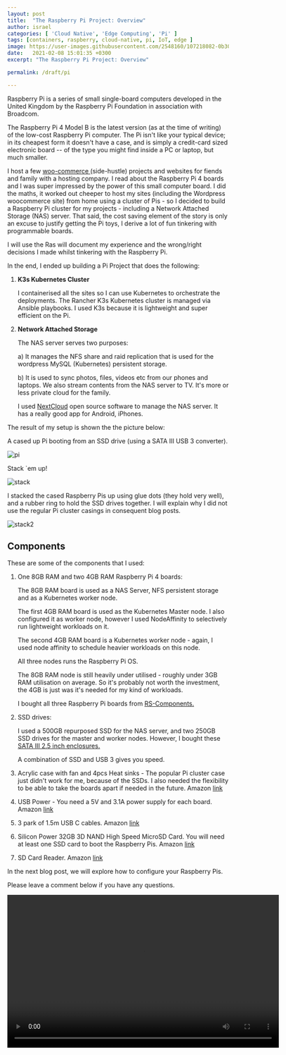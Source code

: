 ```yaml
---
layout: post
title:  "The Raspberry Pi Project: Overview"
author: israel
categories: [ 'Cloud Native', 'Edge Computing', 'Pi' ]
tags: [containers, raspberry, cloud-native, pi, IoT, edge ]
image: https://user-images.githubusercontent.com/2548160/107218082-0b30e080-6a07-11eb-80e7-c62e4f1197d2.jpg
date:   2021-02-08 15:01:35 +0300
excerpt: "The Raspberry Pi Project: Overview"

permalink: /draft/pi

---
```


Raspberry Pi is a series of small single-board computers developed in the United Kingdom by the Raspberry Pi Foundation in association with Broadcom.

The Raspberry Pi 4 Model B is the latest version (as at the time of writing) of the low-cost Raspberry Pi computer. The Pi isn't like your typical device; in its cheapest form it doesn't have a case, and is simply a credit-card sized electronic board -- of the type you might find inside a PC or laptop, but much smaller.

I host a few <a href="https://woocommerce.com/" target="_blank"> woo-commerce </a> (side-hustle) projects and websites for fiends and family with a hosting company. I read about the Raspberry Pi 4 boards and I was super impressed by the power of this small computer board. I did the maths, it worked out cheeper to host my sites (including the Wordpress woocommerce site) from home using a cluster of Pis - so I decided to build a Raspberry Pi cluster for my projects -  including a Network Attached Storage (NAS) server.  That said, the cost saving element of the story is only an excuse to justify getting the Pi toys, I derive a lot of fun tinkering with programmable boards.

I will use the Ras will document my experience and the wrong/right decisions I made whilst tinkering with the Raspberry Pi. 

In the end, I ended up building a Pi Project that does the following:

1. <b> K3s Kubernetes Cluster </b>

    I containerised all the sites so I can use Kubernetes to orchestrate the deployments. The Rancher K3s Kubernetes cluster is managed via Ansible playbooks. I used K3s because it is lightweight and super efficient on the Pi. 

2. <b> Network Attached Storage </b>

   The NAS server serves two purposes:

    a) It manages the NFS share and raid replication that is used for the wordpress MySQL (Kubernetes) persistent storage.

    b) It is used to sync photos, files, videos etc from our phones and laptops. We also stream contents from the NAS server to TV. It's more or less private cloud for the family.  

   I used <a href="https://nextcloud.com/"> NextCloud</a> open source software to manage the NAS server. It has a really good app for Android, iPhones.

The result of my setup is shown the the picture below:

A cased up Pi booting from an SSD drive (using a SATA III USB 3 converter).

<p class="aligncenter">
<img alt ="pi" class="lazyimg" src="https://user-images.githubusercontent.com/2548160/107225755-1be65400-6a11-11eb-81b5-d67a245eb34f.jpg"/> 
<br>
</p>

Stack `em up!

<p class="aligncenter">
<img alt ="stack" class="lazyimg" src="https://user-images.githubusercontent.com/2548160/107226410-00c81400-6a12-11eb-9dbc-d35b0d69dd17.jpg"/> 
<br>
</p>

I stacked the cased Raspberry Pis up using glue dots (they hold very well), and a rubber ring to hold the SSD drives together. I will explain why I did not use the regular Pi cluster casings in consequent blog posts.

<p class="aligncenter">
<img alt="stack2" class="lazyimg" src="https://user-images.githubusercontent.com/2548160/107226521-26edb400-6a12-11eb-8b3b-20421fde95ff.jpg"/> 
<br>
</p>

## Components

These are some of the components that I used:

1. One 8GB RAM and two 4GB RAM Raspberry Pi 4 boards:

    The 8GB RAM board is used as a NAS Server, NFS persistent storage and as a Kubernetes worker node.

    The first 4GB RAM board is used as the Kubernetes Master node. I also configured it as worker node, however I used NodeAffinity to selectively run lightweight workloads on it.

    The second 4GB RAM  board is a Kubernetes worker node - again, I used node affinity to schedule heavier workloads on this node. 

    All three nodes runs the Raspberry Pi OS.

    The 8GB RAM node is still heavily under utilised - roughly under 3GB RAM utilisation on average. So it's probably not worth the investment, the 4GB is just was it's needed for my kind of workloads.

    I bought all three  Raspberry Pi boards from  <a href="https://uk.rs-online.com/web/c/raspberry-pi-arduino-development-tools/raspberry-pi-shop/raspberry-pi/" target="_blank"> RS-Components. </a>

2. SSD drives: 

    I used a 500GB repurposed SSD for the NAS server, and two 250GB SSD drives for the master and worker nodes. However, I bought these <a href="https://www.amazon.co.uk/gp/product/B077XVTTJC/ref=ppx_yo_dt_b_asin_title_o09_s00?ie=UTF8&psc=1" target="_blank"> SATA III 2.5 inch enclosures. </a>

    A combination of SSD and USB 3 gives you speed.

3. Acrylic case with fan and 4pcs Heat sinks - The popular Pi cluster case just didn't work for me, because of the SSDs. 
   I also needed the flexibility to be able to take the boards apart if needed in the future. Amazon <a href="https://www.amazon.co.uk/gp/product/B07TVLTMX3/ref=ppx_yo_dt_b_asin_title_o06_s00?ie=UTF8&psc=1" target="_blank">link </a>
 
4. USB Power - You need a 5V and 3.1A power supply for each board.  Amazon <a href="https://www.amazon.co.uk/gp/product/B083184N9N/ref=ppx_yo_dt_b_asin_title_o05_s01?ie=UTF8&psc=1" target="_blank">link </a>

5. 3 park of 1.5m USB C cables.  Amazon <a href="https://www.amazon.co.uk/gp/product/B07CJJHVKX/ref=ppx_yo_dt_b_asin_title_o04_s00?ie=UTF8&psc=1" target="_blank">link </a>

4. Silicon Power 32GB 3D NAND High Speed MicroSD Card. You will need at least one SSD card to boot the Raspberry Pis. 
Amazon <a href="https://www.amazon.co.uk/gp/product/B07RMXNLF4/ref=ppx_yo_dt_b_asin_title_o07_s00?ie=UTF8&psc=1" target="_blank">link </a>

5. SD Card Reader. Amazon <a href="https://www.amazon.co.uk/gp/product/B07KVZJH2D/ref=ppx_yo_dt_b_asin_title_o05_s01?ie=UTF8&psc=1" target="_blank">link </a> 

In the next blog post, we will explore how to configure your Raspberry Pis. 

Please leave a comment below if you have any questions.

<p class="aligncenter">
<video width="618" height="347" controls preload> 
    <source src="assests/videos/pivid.webm" media="only screen and (min-device-width: 568px)"></source>
    <source src="assests/videos/pivid.webm" media="only screen and (max-device-width: 568px)"></source>
</video>
</p>

